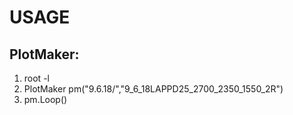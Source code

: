 # USAGE

## PlotMaker:

1. root -l
2. PlotMaker pm("9.6.18/","9_6_18LAPPD25_2700_2350_1550_2R")
3. pm.Loop()
